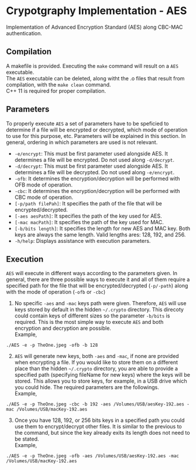 # Crypotgraphy Implementation - AES
Implementation of Advanced Encryption Standard (AES) along CBC-MAC authentication.

## Compilation 
A makefile is provided. Executing the `make` command will result on a `AES` executable. <br />
The `AES` executable can be deleted, along witht the .o files that result from compilation, with the `make clean` command.<br />
C++ 11 is required for proper compilation. 

## Parameters 
To properly execute `AES` a set of parameters have to be speficied to determine if a file will be encrypted or decrypted, which mode of operation to use for this 
purpose, etc. Parameters will be explained in this section. In general, ordering in which parameters are used is not relevant. 

* `-e/encrypt`: This must be first parameter used alongside AES. It determines a file will be encrypted. Do not used along `-d/decrypt`.
* `-d/decrypt`: This must be first parameter used alongside AES. It determines a file will be decrypted. Do not used along `-e/encrypt`.
* `-ofb`: It determines the encryption/decryption will be performed with OFB mode of operation.
* `-cbc`: It determines the encryption/decryption will be performed with CBC mode of operation.
* `[-p/path filePah]`: It specifies the path of the file that will be encrypted/decrypted. 
* `[-aes aesPath]`: It specifies the path of the key used for AES.
* `[-mac macPath]`: It specifies the path of the key used for MAC.
* `[-b/bits length]`: It specifies the length for new AES and MAC key. Both keys are always the same length. Valid lengths ares: 128, 192, and 256.
* `-h/help`: Displays assistance with execution parameters.

## Execution
`AES` will execute in different ways according to the parameters given. In general, there are three possible ways to execute it and all of them require a specified
path for the file that will be encrypted/decrypted (`-p/-path`) along with the mode of operation (`-ofb` or `-cbc`)
1. No specific `-aes` and `-mac` keys path were given. Therefore, `AES` will use keys stored by default in the hidden `~/.crypto` directory. This direcoty could 
contain keys of different sizes so the parameter `-b/bits` is required. This is the most simple way to execute `AES` and both encryption and decryption are
possible.<br />
Example,
```
./AES -e -p TheOne.jpeg -ofb -b 128
```
2. `AES` will generate new keys, both `-aes` and `-mac`, if none are provided when encrypting a file. If you would like to store them on a different place than 
the hidden `~/.crypto` directory, you are able to provide a specified path (specifying fileName for new keys) where the keys will be stored. This allows you to 
store keys, for example, in a USB drive which you could hide. The required parameters are the followings.<br />
Example,
```
./AES -e -p TheOne.jpeg -cbc -b 192 -aes /Volumes/USB/aesKey-192.aes -mac /Volumes/USB/macKey-192.aes 
```

3. Once you have 128, 192, or 256 bits keys in a specified path you could use them to encrypt/decrypt other files. It is similar to the previous to the command, 
but since the key already exits its length does not need to be stated.<br />
Example,
```
./AES -e -p TheOne.jpeg -ofb -aes /Volumes/USB/aesKey-192.aes -mac /Volumes/USB/macKey-192.aes 
```
